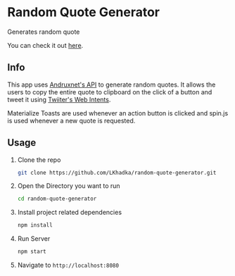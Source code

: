 # Random Quote Generator
Generates random quote

You can check it out [here](http://codepen.io/LKhadka/pen/JXOmdB).

## Info
This app uses [Andruxnet's API](https://market.mashape.com/andruxnet) to generate random quotes. It allows the users to
copy the entire quote to clipboard on the click of a button and tweet it using
[Twiiter's Web Intents](https://dev.twitter.com/web/intents).  

Materialize Toasts are used whenever an action button is clicked and spin.js is used whenever a new quote is requested.

## Usage
1.  Clone the repo

    ```bash
    git clone https://github.com/LKhadka/random-quote-generator.git
    ```
2. Open the Directory you want to run

    ```bash
    cd random-quote-generator
    ```
3. Install project related dependencies

    ```bash
    npm install
    ```
4.  Run Server

    ```bash
    npm start
    ```
5. Navigate to `http://localhost:8080`
